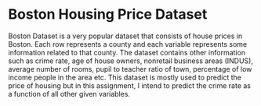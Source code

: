 # Boston Housing Price Dataset

Boston Dataset is a very popular dataset that consists of house prices in Boston. Each row represents a county and each variable represents some information related to that county. The dataset contains other information such as crime rate, age of house owners, nonretail business areas (INDUS), average number of rooms, pupil to teacher ratio of town, percentage of low income people in the area etc. This dataset is mostly used to predict the price of housing but in this assignment, I intend to predict the crime rate as a function of all other given variables.